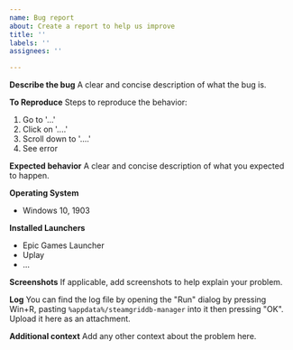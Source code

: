 ```yaml
---
name: Bug report
about: Create a report to help us improve
title: ''
labels: ''
assignees: ''

---
```


**Describe the bug**
A clear and concise description of what the bug is.

**To Reproduce**
Steps to reproduce the behavior:
1. Go to '...'
2. Click on '....'
3. Scroll down to '....'
4. See error

**Expected behavior**
A clear and concise description of what you expected to happen.

**Operating System**
 - Windows 10, 1903

**Installed Launchers**
- Epic Games Launcher
- Uplay
- ...

**Screenshots**
If applicable, add screenshots to help explain your problem.

**Log**
You can find the log file by opening the "Run" dialog by pressing Win+R, pasting `%appdata%/steamgriddb-manager` into it then pressing "OK". Upload it here as an attachment.

**Additional context**
Add any other context about the problem here.
